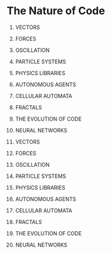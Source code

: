 # The Nature of Code


1. VECTORS
2. FORCES
3. OSCILLATION
4. PARTICLE SYSTEMS
5. PHYSICS LIBRARIES
6. AUTONOMOUS AGENTS
7. CELLULAR AUTOMATA
8. FRACTALS
9. THE EVOLUTION OF CODE
10. NEURAL NETWORKS


1. VECTORS

2. FORCES

3. OSCILLATION

4. PARTICLE SYSTEMS

5. PHYSICS LIBRARIES

6. AUTONOMOUS AGENTS

7. CELLULAR AUTOMATA

8. FRACTALS

9. THE EVOLUTION OF CODE

10. NEURAL NETWORKS
